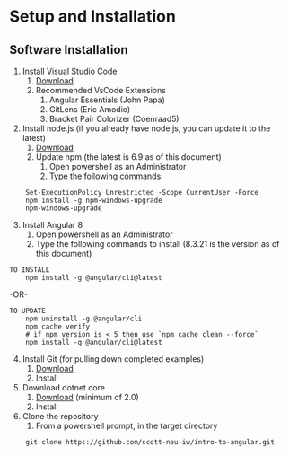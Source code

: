 # Setup and Installation
## Software Installation
1. Install Visual Studio Code
    1. [Download](https://code.visualstudio.com/download)
    2. Recommended VsCode Extensions
        1. Angular Essentials (John Papa)
        2. GitLens (Eric Amodio)
        3. Bracket Pair Colorizer (Coenraad5)
2. Install node.js (if you already have node.js, you can update it to the latest)
    1. [Download](https://nodejs.org/en/download)
    2. Update npm (the latest is 6.9 as of this document)
	    1. Open powershell as an Administrator
		2. Type the following commands:
```
	Set-ExecutionPolicy Unrestricted -Scope CurrentUser -Force
	npm install -g npm-windows-upgrade
	npm-windows-upgrade
```
3. Install Angular 8
	1. Open powershell as an Administrator
	2. Type the following commands to install (8.3.21 is the version as of this document)
```
TO INSTALL
	npm install -g @angular/cli@latest
```
-OR-
```
TO UPDATE
	npm uninstall -g @angular/cli
	npm cache verify
	# if npm version is < 5 then use `npm cache clean --force` 
	npm install -g @angular/cli@latest
```
4. Install Git (for pulling down completed examples)
    1. [Download](https://git-scm.com/downloads)
    2. Install
5. Download dotnet core
	1. [Download](https://dotnet.microsoft.com/download) (minimum of 2.0)
	2. Install
6. Clone the repository
	1. From a powershell prompt, in the target directory
```
	git clone https://github.com/scott-neu-iw/intro-to-angular.git
```
